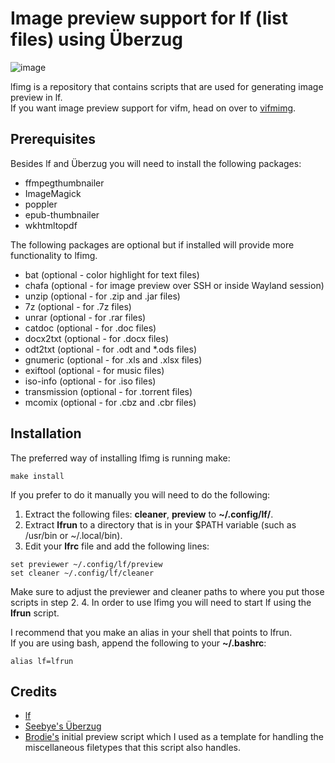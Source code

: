 # Image preview support for lf (list files) using Überzug
![image](https://raw.githubusercontent.com/cirala/lfimg/master/screenshot.png)

lfimg is a repository that contains scripts that are used for generating image
preview in lf.\
If you want image preview support for vifm, head on over to
[vifmimg](https://github.com/cirala/vifmimg).

## Prerequisites
Besides lf and Überzug you will need to install the following packages:
* ffmpegthumbnailer
* ImageMagick
* poppler
* epub-thumbnailer
* wkhtmltopdf

The following packages are optional but if installed will provide more functionality to lfimg.
* bat (optional - color highlight for text files)
* chafa (optional - for image preview over SSH or inside Wayland session)
* unzip (optional - for .zip and .jar files)
* 7z (optional - for .7z files)
* unrar (optional - for .rar files)
* catdoc (optional - for .doc files)
* docx2txt (optional - for .docx files)
* odt2txt (optional - for .odt and *.ods files)
* gnumeric (optional - for .xls and .xlsx files)
* exiftool (optional - for music files)
* iso-info (optional - for .iso files)
* transmission (optional - for .torrent files)
* mcomix (optional - for .cbz and .cbr files)

## Installation
The preferred way of installing lfimg is running make:
```
make install
```

If you prefer to do it manually you will need to do the following:
1. Extract the following files: **cleaner**, **preview** to **~/.config/lf/**.
2. Extract **lfrun** to a directory that is in your $PATH variable (such as
   /usr/bin or ~/.local/bin).
3. Edit your **lfrc** file and add the following lines:
```
set previewer ~/.config/lf/preview
set cleaner ~/.config/lf/cleaner
```
Make sure to adjust the previewer and cleaner paths to where you put those
scripts in step 2.
4. In order to use lfimg you will need to start lf using the **lfrun** script.

I recommend that you make an alias in your shell that points to lfrun.\
If you are using bash, append the following to your **~/.bashrc**:
```
alias lf=lfrun
```

## Credits
* [lf](https://github.com/gokcehan/lf/)
* [Seebye's Überzug](https://github.com/seebye/ueberzug)
* [Brodie's](https://github.com/BrodieRobertson/) initial preview script which
  I used as a template for handling the miscellaneous filetypes that this
  script also handles.
